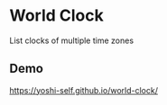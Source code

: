 # World Clock
List clocks of multiple time zones

## Demo
https://yoshi-self.github.io/world-clock/
